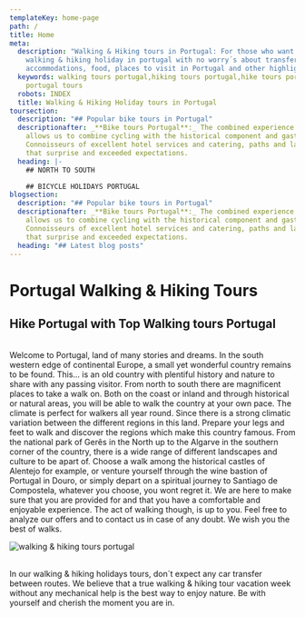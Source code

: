```yaml
---
templateKey: home-page
path: /
title: Home
meta:
  description: "Walking & Hiking tours in Portugal: For those who want a true
    walking & hiking holiday in portugal with no worry´s about transfer´s,
    accommodations, food, places to visit in Portugal and other highlights"
  keywords: walking tours portugal,hiking tours portugal,hike tours portugal, walk
    portugal tours
  robots: INDEX
  title: Walking & Hiking Holiday tours in Portugal
toursection:
  description: "## Popular bike tours in Portugal"
  descriptionafter: _**Bike tours Portugal**:_ The combined experience of our team
    allows us to combine cycling with the historical component and gastronomy.
    Connoisseurs of excellent hotel services and catering, paths and landscapes
    that surprise and exceeded expectations.
  heading: |-
    ## NORTH TO SOUTH

    ## BICYCLE HOLIDAYS PORTUGAL
blogsection:
  description: "## Popular bike tours in Portugal"
  descriptionafter: _**Bike tours Portugal**:_ The combined experience of our team
    allows us to combine cycling with the historical component and gastronomy.
    Connoisseurs of excellent hotel services and catering, paths and landscapes
    that surprise and exceeded expectations.
  heading: "## Latest blog posts"
---
```

# Portugal Walking & Hiking Tours

## Hike Portugal with Top Walking tours Portugal

\
Welcome to Portugal, land of many stories and dreams. In the south western edge of continental Europe, a small yet wonderful country remains to be found. This... is an old country with plentiful history and nature to share with any passing visitor. From north to south there are magnificent places to take a walk on. Both on the coast or inland and through historical or natural areas, you will be able to walk the country at your own pace. The climate is perfect for walkers all year round. Since there is a strong climatic variation between the different regions in this land. Prepare your legs and feet to walk and discover the regions which make this country famous. From the national park of Gerês in the North up to the Algarve in the southern corner of the country, there is a wide range of different landscapes and culture to be apart of. Choose a walk among the historical castles of Alentejo for example, or venture yourself through the wine bastion of Portugal in Douro, or simply depart on a spiritual journey to Santiago de Compostela, whatever you choose, you wont regret it. We are here to make sure that you are provided for and that you have a comfortable and enjoyable experience. The act of walking though, is up to you. Feel free to analyze our offers and to contact us in case of any doubt. We wish you the best of walks.



![walking & hiking tours portugal](/img/the-way-of-st.-james-bike-tour-fold-n-visit-cycling-holidays-1738.jpg "walking & hiking tours portugal")

\
In our walking & hiking holidays tours, don´t expect any car transfer between routes. We believe that a true walking & hiking tour vacation week without any mechanical help is the best way to enjoy nature. Be with yourself and cherish the moment you are in.